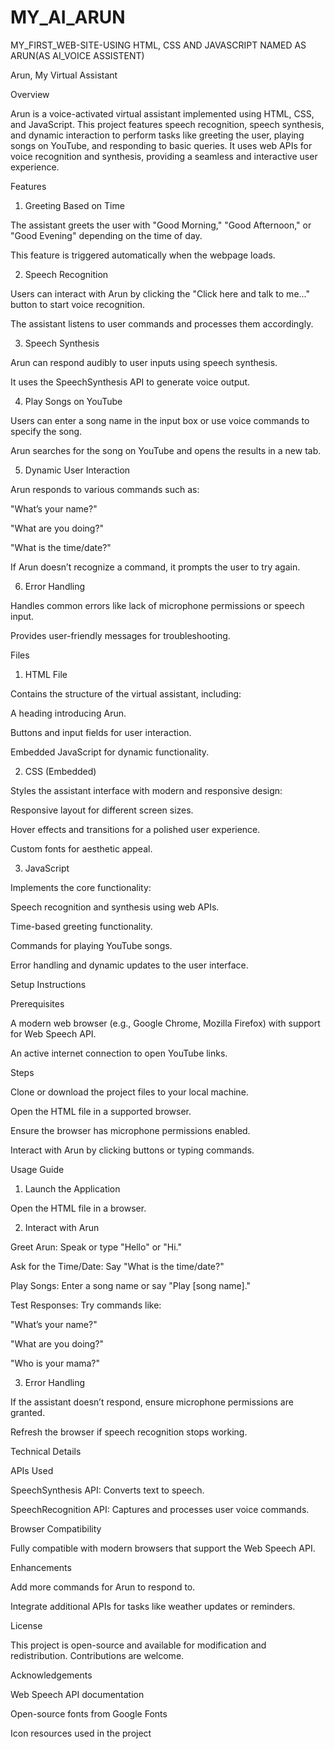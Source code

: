 # MY_AI_ARUN
MY_FIRST_WEB-SITE-USING HTML, CSS AND JAVASCRIPT NAMED AS ARUN(AS AI_VOICE ASSISTENT)


Arun, My Virtual Assistant

Overview

Arun is a voice-activated virtual assistant implemented using HTML, CSS, and JavaScript. This project features speech recognition, speech synthesis, and dynamic interaction to perform tasks like greeting the user, playing songs on YouTube, and responding to basic queries. It uses web APIs for voice recognition and synthesis, providing a seamless and interactive user experience.

Features

1. Greeting Based on Time

The assistant greets the user with "Good Morning," "Good Afternoon," or "Good Evening" depending on the time of day.

This feature is triggered automatically when the webpage loads.

2. Speech Recognition

Users can interact with Arun by clicking the "Click here and talk to me..." button to start voice recognition.

The assistant listens to user commands and processes them accordingly.

3. Speech Synthesis

Arun can respond audibly to user inputs using speech synthesis.

It uses the SpeechSynthesis API to generate voice output.

4. Play Songs on YouTube

Users can enter a song name in the input box or use voice commands to specify the song.

Arun searches for the song on YouTube and opens the results in a new tab.

5. Dynamic User Interaction

Arun responds to various commands such as:

"What’s your name?"

"What are you doing?"

"What is the time/date?"

If Arun doesn’t recognize a command, it prompts the user to try again.

6. Error Handling

Handles common errors like lack of microphone permissions or speech input.

Provides user-friendly messages for troubleshooting.

Files

1. HTML File

Contains the structure of the virtual assistant, including:

A heading introducing Arun.

Buttons and input fields for user interaction.

Embedded JavaScript for dynamic functionality.

2. CSS (Embedded)

Styles the assistant interface with modern and responsive design:

Responsive layout for different screen sizes.

Hover effects and transitions for a polished user experience.

Custom fonts for aesthetic appeal.

3. JavaScript

Implements the core functionality:

Speech recognition and synthesis using web APIs.

Time-based greeting functionality.

Commands for playing YouTube songs.

Error handling and dynamic updates to the user interface.

Setup Instructions

Prerequisites

A modern web browser (e.g., Google Chrome, Mozilla Firefox) with support for Web Speech API.

An active internet connection to open YouTube links.

Steps

Clone or download the project files to your local machine.

Open the HTML file in a supported browser.

Ensure the browser has microphone permissions enabled.

Interact with Arun by clicking buttons or typing commands.

Usage Guide

1. Launch the Application

Open the HTML file in a browser.

2. Interact with Arun

Greet Arun: Speak or type "Hello" or "Hi."

Ask for the Time/Date: Say "What is the time/date?"

Play Songs: Enter a song name or say "Play [song name]."

Test Responses: Try commands like:

"What’s your name?"

"What are you doing?"

"Who is your mama?"

3. Error Handling

If the assistant doesn’t respond, ensure microphone permissions are granted.

Refresh the browser if speech recognition stops working.

Technical Details

APIs Used

SpeechSynthesis API: Converts text to speech.

SpeechRecognition API: Captures and processes user voice commands.

Browser Compatibility

Fully compatible with modern browsers that support the Web Speech API.

Enhancements

Add more commands for Arun to respond to.

Integrate additional APIs for tasks like weather updates or reminders.

License

This project is open-source and available for modification and redistribution. Contributions are welcome.

Acknowledgements

Web Speech API documentation

Open-source fonts from Google Fonts

Icon resources used in the project

